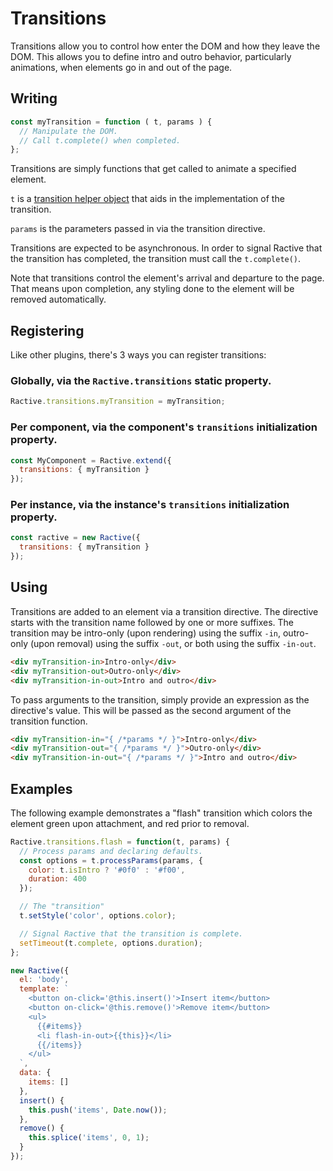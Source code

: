 # Transitions

Transitions allow you to control how enter the DOM and how they leave the DOM. This allows you to define intro and outro behavior, particularly animations, when elements go in and out of the page.

## Writing

```js
const myTransition = function ( t, params ) {
  // Manipulate the DOM.
  // Call t.complete() when completed.
};
```

Transitions are simply functions that get called to animate a specified element.

`t` is a [transition helper object](../api/helper-objects/transition.md) that aids in the implementation of the transition.

`params` is the parameters passed in via the transition directive.

Transitions are expected to be asynchronous. In order to signal Ractive that the transition has completed, the transition must call the `t.complete()`.

Note that transitions control the element's arrival and departure to the page. That means upon completion, any styling done to the element will be removed automatically.

## Registering

Like other plugins, there's 3 ways you can register transitions:

### Globally, via the `Ractive.transitions` static property.

```js
Ractive.transitions.myTransition = myTransition;
```

### Per component, via the component's `transitions` initialization property.

```js
const MyComponent = Ractive.extend({
  transitions: { myTransition }
});
```

### Per instance, via the instance's `transitions` initialization property.

```js
const ractive = new Ractive({
  transitions: { myTransition }
});
```

## Using

Transitions are added to an element via a transition directive. The directive starts with the transition name followed by one or more suffixes. The transition may be intro-only (upon rendering) using the suffix `-in`, outro-only (upon removal) using the suffix `-out`, or both using the suffix `-in-out`.

```html
<div myTransition-in>Intro-only</div>
<div myTransition-out>Outro-only</div>
<div myTransition-in-out>Intro and outro</div>
```

To pass arguments to the transition, simply provide an expression as the directive's value. This will be passed as the second argument of the transition function.

```html
<div myTransition-in="{ /*params */ }">Intro-only</div>
<div myTransition-out="{ /*params */ }">Outro-only</div>
<div myTransition-in-out="{ /*params */ }">Intro and outro</div>
```

## Examples

The following example demonstrates a "flash" transition which colors the element green upon attachment, and red prior to removal.

```js
Ractive.transitions.flash = function(t, params) {
  // Process params and declaring defaults.
  const options = t.processParams(params, {
    color: t.isIntro ? '#0f0' : '#f00',
    duration: 400
  });

  // The "transition"
  t.setStyle('color', options.color);

  // Signal Ractive that the transition is complete.
  setTimeout(t.complete, options.duration);
};

new Ractive({
  el: 'body',
  template: `
    <button on-click='@this.insert()'>Insert item</button>
    <button on-click='@this.remove()'>Remove item</button>
    <ul>
      {{#items}}
      <li flash-in-out>{{this}}</li>
      {{/items}}
    </ul>
  `,
  data: {
    items: []
  },
  insert() {
    this.push('items', Date.now());
  },
  remove() {
    this.splice('items', 0, 1);
  }
});
```

